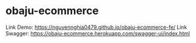 # obaju-ecommerce
Link Demo: https://nguyennghia0479.github.io/obaju-ecommerce-fe/
Link Swagger: https://obaju-ecommerce.herokuapp.com/swagger-ui/index.html